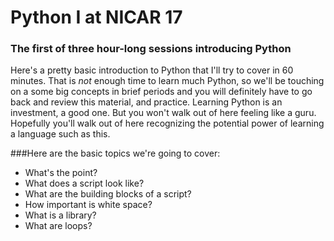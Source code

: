 # Python I at NICAR 17
### The first of three hour-long sessions introducing Python

Here's a pretty basic introduction to Python that I'll try to cover in 60 minutes. That is _not_ enough time to learn much Python, so we'll be touching on a some big concepts in brief periods and you will definitely have to go back and review this material, and practice. Learning Python is an investment, a good one. But you won't walk out of here feeling like a guru. Hopefully you'll walk out of here recognizing the potential power of learning a language such as this. 

###Here are the basic topics we're going to cover: 
- What's the point? 
- What does a script look like? 
- What are the building blocks of a script? 
- How important is white space? 
- What is a library? 
- What are loops? 
